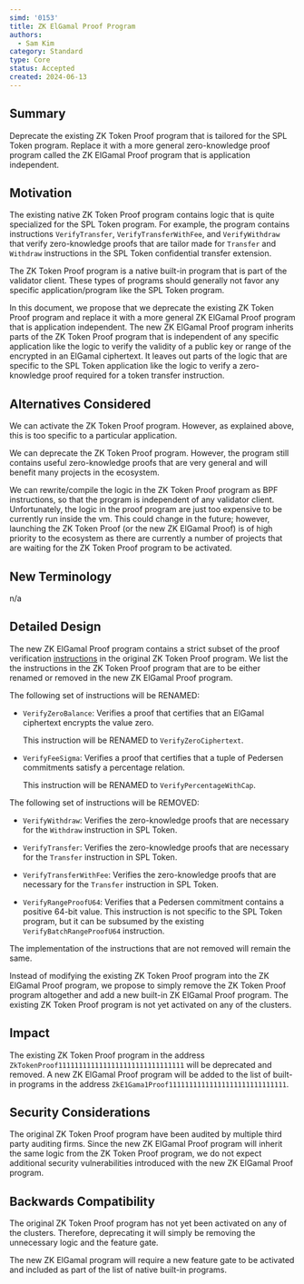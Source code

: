 ```yaml
---
simd: '0153'
title: ZK ElGamal Proof Program
authors:
  - Sam Kim
category: Standard
type: Core
status: Accepted
created: 2024-06-13
---
```

## Summary

Deprecate the existing ZK Token Proof program that is tailored for the SPL
Token program. Replace it with a more general zero-knowledge proof program
called the ZK ElGamal Proof program that is application independent.

## Motivation

The existing native ZK Token Proof program contains logic that is
quite specialized for the SPL Token program. For example, the program contains
instructions `VerifyTransfer`, `VerifyTransferWithFee`, and `VerifyWithdraw`
that verify zero-knowledge proofs that are tailor made for `Transfer` and
`Withdraw` instructions in the SPL Token confidential transfer extension.

The ZK Token Proof program is a native built-in program that is part of the
validator client. These types of programs should generally not favor any specific
application/program like the SPL Token program.

In this document, we propose that we deprecate the existing ZK Token Proof
program and replace it with a more general ZK ElGamal Proof program that is
application independent. The new ZK ElGamal Proof program inherits parts of the
ZK Token Proof program that is independent of any specific application like
the logic to verify the validity of a public key or range of the encrypted in an
ElGamal ciphertext. It leaves out parts of the logic that are specific
to the SPL Token application like the logic to verify a zero-knowledge proof
required for a token transfer instruction.

## Alternatives Considered

We can activate the ZK Token Proof program. However, as explained above, this is
too specific to a particular application.

We can deprecate the ZK Token Proof program. However, the program still contains
useful zero-knowledge proofs that are very general and will benefit many
projects in the ecosystem.

We can rewrite/compile the logic in the ZK Token Proof program as BPF
instructions, so that the program is independent of any validator client.
Unfortunately, the logic in the proof program are just too expensive to be
currently run inside the vm. This could change in the future; however,
launching the ZK Token Proof (or the new ZK ElGamal Proof) is of high priority
to the ecosystem as there are currently a number of projects that are waiting for
the ZK Token Proof program to be activated.

## New Terminology

n/a

## Detailed Design

The new ZK ElGamal Proof program contains a strict subset of the proof
verification [instructions](https://github.com/anza-xyz/agave/blob/master/zk-token-sdk/src/zk_token_proof_instruction.rs#L48)
in the original ZK Token Proof program. We list the
the instructions in the ZK Token Proof program that are to be either renamed or
removed in the new ZK ElGamal Proof program.

The following set of instructions will be RENAMED:

- `VerifyZeroBalance`: Verifies a proof that certifies that an ElGamal
  ciphertext encrypts the value zero.

  This instruction will be RENAMED to `VerifyZeroCiphertext`.

- `VerifyFeeSigma`: Verifies a proof that certifies that a tuple of Pedersen
  commitments satisfy a percentage relation.

  This instruction will be RENAMED to `VerifyPercentageWithCap`.

The following set of instructions will be REMOVED:

- `VerifyWithdraw`: Verifies the zero-knowledge proofs that are necessary for the
  `Withdraw` instruction in SPL Token.

- `VerifyTransfer`: Verifies the zero-knowledge proofs that are necessary for
  the `Transfer` instruction in SPL Token.

- `VerifyTransferWithFee`: Verifies the zero-knowledge proofs that are necessary
  for the `Transfer` instruction in SPL Token.

- `VerifyRangeProofU64`: Verifies that a Pedersen commitment contains a positive
  64-bit value. This instruction is not specific to the SPL Token program, but
  it can be subsumed by the existing `VerifyBatchRangeProofU64` instruction.

The implementation of the instructions that are not removed will remain the
same.

Instead of modifying the existing ZK Token Proof program into the ZK ElGamal
Proof program, we propose to simply remove the ZK Token Proof program altogether
and add a new built-in ZK ElGamal Proof program. The existing ZK Token Proof
program is not yet activated on any of the clusters.

## Impact

The existing ZK Token Proof program in the address
`ZkTokenProof1111111111111111111111111111111` will be deprecated and removed. A
new ZK ElGamal Proof program will be added to the list of built-in programs in
the address `ZkE1Gama1Proof11111111111111111111111111111`.

## Security Considerations

The original ZK Token Proof program have been audited by multiple third party
auditing firms. Since the new ZK ElGamal Proof program will inherit the same
logic from the ZK Token Proof program, we do not expect additional security
vulnerabilities introduced with the new ZK ElGamal Proof program.

## Backwards Compatibility

The original ZK Token Proof program has not yet been activated on any of the
clusters. Therefore, deprecating it will simply be removing the unnecessary
logic and the feature gate.

The new ZK ElGamal program will require a new feature gate to be activated and
included as part of the list of native built-in programs.
